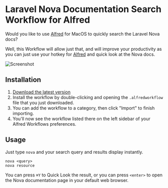 # Laravel Nova Documentation Search Workflow for Alfred

Would you like to use [Alfred](https://www.alfredapp.com/) for MacOS to quickly search the Laravel Nova docs?

Well, this Workflow will allow just that, and will improve your productivity as you
can just use your hotkey for [Alfred](https://www.alfredapp.com/) and quick look at the Nova docs.

![Screenshot](workflow-action.gif)

## Installation

1. [Download the latest version](https://github.com/billrobclark/alfred-novadoc-search/releases/download/v1.0/Nova.Docs.alfredworkflow)
2. Install the workflow by double-clicking and opening the `.alfredworkflow` file that you just downloaded.
3. You can add the workflow to a category, then click "Import" to finish importing.
4. You'll now see the workflow listed there on the left sidebar of your Alfred Workflows preferences.

## Usage

Just type `nova` and your search query and results display instantly.

```
nova <query>
nova resource
```

You can press `⌘Y` to Quick Look the result, or you can press `<enter>` to open the
Nova documentation page in your default web browser.